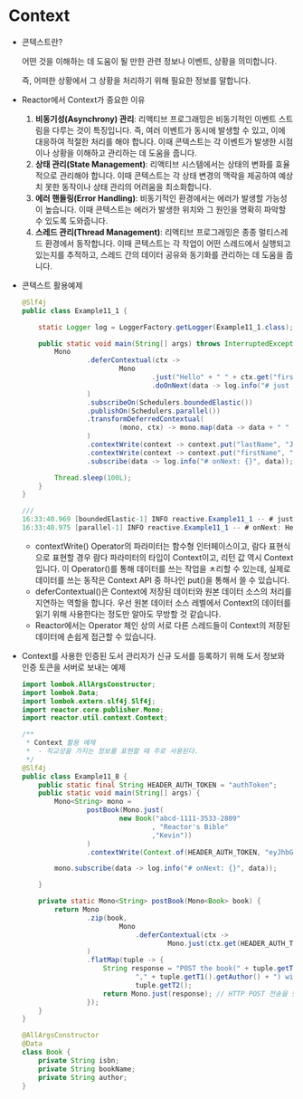 # Context

- 콘텍스트란?
    
    어떤 것을 이해하는 데 도움이 될 만한 관련 정보나 이벤트, 상황을 의미합니다.
    
    즉, 어떠한 상황에서 그 상황을 처리하기 위해 필요한 정보를 말합니다.
    
- Reactor에서 Context가 중요한 이유
    1. **비동기성(Asynchrony) 관리**: 리액티브 프로그래밍은 비동기적인 이벤트 스트림을 다루는 것이 특징입니다. 즉, 여러 이벤트가 동시에 발생할 수 있고, 이에 대응하여 적절한 처리를 해야 합니다. 이때 콘텍스트는 각 이벤트가 발생한 시점이나 상황을 이해하고 관리하는 데 도움을 줍니다.
    2. **상태 관리(State Management)**: 리액티브 시스템에서는 상태의 변화를 효율적으로 관리해야 합니다. 이때 콘텍스트는 각 상태 변경의 맥락을 제공하여 예상치 못한 동작이나 상태 관리의 어려움을 최소화합니다.
    3. **에러 핸들링(Error Handling)**: 비동기적인 환경에서는 에러가 발생할 가능성이 높습니다. 이때 콘텍스트는 에러가 발생한 위치와 그 원인을 명확히 파악할 수 있도록 도와줍니다.
    4. **스레드 관리(Thread Management)**: 리액티브 프로그래밍은 종종 멀티스레드 환경에서 동작합니다. 이때 콘텍스트는 각 작업이 어떤 스레드에서 실행되고 있는지를 추적하고, 스레드 간의 데이터 공유와 동기화를 관리하는 데 도움을 줍니다.
    
- 콘텍스트 활용예제
    
    ```java
    @Slf4j
    public class Example11_1 {
    
        static Logger log = LoggerFactory.getLogger(Example11_1.class);
    
        public static void main(String[] args) throws InterruptedException {
            Mono
                    .deferContextual(ctx ->
                            Mono
                                    .just("Hello" + " " + ctx.get("firstName"))
                                    .doOnNext(data -> log.info("# just doOnNext : {}", data))
                    )
                    .subscribeOn(Schedulers.boundedElastic())
                    .publishOn(Schedulers.parallel())
                    .transformDeferredContextual(
                            (mono, ctx) -> mono.map(data -> data + " " + ctx.get("lastName"))
                    )
                    .contextWrite(context -> context.put("lastName", "Jobs"))
                    .contextWrite(context -> context.put("firstName", "Steve"))
                    .subscribe(data -> log.info("# onNext: {}", data));
    
            Thread.sleep(100L);
        }
    }
    
    ///
    16:33:40.969 [boundedElastic-1] INFO reactive.Example11_1 -- # just doOnNext : Hello Steve
    16:33:40.975 [parallel-1] INFO reactive.Example11_1 -- # onNext: Hello Steve Jobs
    ```
    
    - contextWrite() Operator의 파라미터는 함수형 인터페이스이고, 람다 표현식으로 표현할 경우 람다 파라미터의 타입이 Context이고, 리턴 값 역시 Context입니다. 이 Operator()를 통해 데이터를 쓰는 작업을 ㅊ리할 수 있는데, 실제로 데이터를 쓰는 동작은 Context API 중 하나인 put()을 통해서 쓸 수 있습니다.
    - deferContextual()은 Context에 저장된 데이터와 원본 데이터 소스의 처리를 지연하는 역할을 합니다. 우선 원본 데이터 소스 레벨에서 Context의 데이터를 읽기 위해 사용한다는 정도만 알아도 무방할 것 같습니다.
    - Reactor에서는 Operator 체인 상의 서로 다른 스레드들이 Context의 저장된 데이터에 손쉽게 접근할 수 있습니다.

- Context를 사용한 인증된 도서 관리자가 신규 도서를 등록하기 위해 도서 정보와 인증 토큰을 서버로 보내는 예제
    
    ```java
    import lombok.AllArgsConstructor;
    import lombok.Data;
    import lombok.extern.slf4j.Slf4j;
    import reactor.core.publisher.Mono;
    import reactor.util.context.Context;
    
    /**
     * Context 활용 예제
     *  - 직교성을 가지는 정보를 표현할 때 주로 사용된다.
     */
    @Slf4j
    public class Example11_8 {
        public static final String HEADER_AUTH_TOKEN = "authToken";
        public static void main(String[] args) {
            Mono<String> mono =
                    postBook(Mono.just(
                            new Book("abcd-1111-3533-2809"
                                    , "Reactor's Bible"
                                    ,"Kevin"))
                    )
                    .contextWrite(Context.of(HEADER_AUTH_TOKEN, "eyJhbGciOi"));
    
            mono.subscribe(data -> log.info("# onNext: {}", data));
    
        }
    
        private static Mono<String> postBook(Mono<Book> book) {
            return Mono
                    .zip(book,
                            Mono
                                .deferContextual(ctx ->
                                        Mono.just(ctx.get(HEADER_AUTH_TOKEN)))
                    )
                    .flatMap(tuple -> {
                        String response = "POST the book(" + tuple.getT1().getBookName() +
                                "," + tuple.getT1().getAuthor() + ") with token: " +
                                tuple.getT2();
                        return Mono.just(response); // HTTP POST 전송을 했다고 가정
                    });
        }
    }
    
    @AllArgsConstructor
    @Data
    class Book {
        private String isbn;
        private String bookName;
        private String author;
    }
    ```